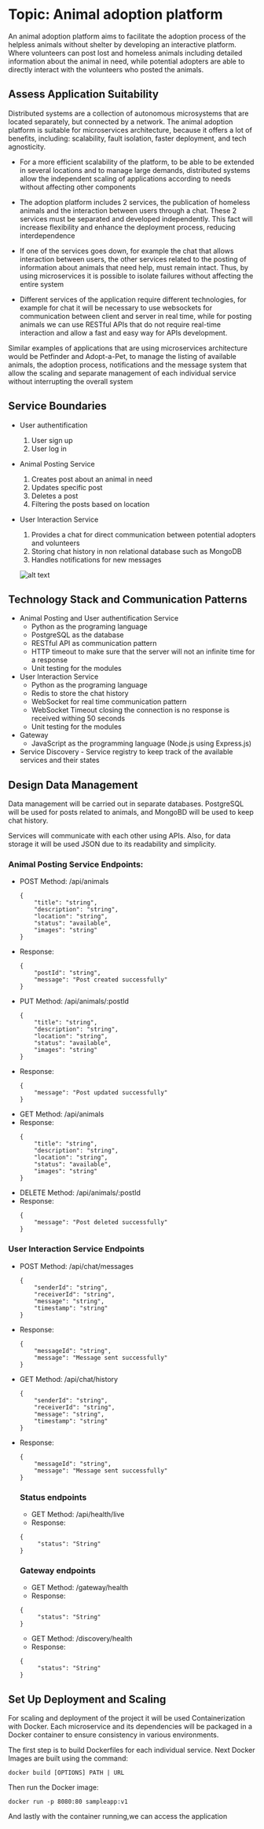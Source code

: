 ﻿# Topic: Animal adoption platform

An animal adoption platform aims to facilitate the adoption process of the helpless animals without shelter by developing an interactive platform. Where volunteers can post lost and homeless animals including detailed information about the animal in need, while potential adopters are able to directly interact with the volunteers who posted the animals.

##	Assess Application Suitability

Distributed systems are a collection of autonomous microsystems that are located separately, but connected by a network. The animal adoption platform is suitable for microservices architecture, because it offers a lot of benefits, including: scalability, fault isolation, faster deployment, and tech agnosticity.

- For a more efficient scalability of the platform, to be able to be extended in several locations and to manage large demands, distributed systems allow the independent scaling of applications according to needs without affecting other components

-  The adoption platform includes 2 services, the publication of homeless animals and the interaction between users through a chat. These 2 services must be separated and developed independently. This fact will increase flexibility and enhance the deployment process, reducing interdependence

- If one of the services goes down, for example the chat that allows interaction between users, the other services related to the posting of information about animals that need help, must remain intact. Thus, by using microservices it is possible to isolate failures without affecting the entire system

- Different services of the application require different technologies, for example for chat it will be necessary to use websockets for communication between client and server in real time, while for posting animals we can use RESTful APIs that do not require real-time interaction and allow a fast and easy way for APIs development.

Similar examples of applications that are using microservices architecture would be Petfinder and Adopt-a-Pet, to manage the listing of available animals, the adoption process, notifications and the message system that allow the scaling and separate management of each individual service without interrupting the overall system

## Service Boundaries

- User authentification
    1. User sign up
    2. User log in 
- Animal Posting Service
    1. Creates post about an animal in need
    2. Updates specific post
    3. Deletes a post
    4. Filtering the posts based on location 
- User Interaction Service
    1. Provides a chat for direct communication between potential adopters and volunteers
    2. Storing chat history in non relational database such as MongoDB
    3. Handles notifications for new messages

    ![alt text](https://github.com/Andreea-c30/PAD_Labs/blob/main/img/structure.jpg?raw=true)

## Technology Stack and Communication Patterns

- Animal Posting and User authentification Service
    - Python as the programing language
    - PostgreSQL as the database
    - RESTful API as communication pattern
    - HTTP timeout to make sure that the server will not an infinite time for a response
    - Unit testing for the modules 
- User Interaction Service
    - Python as the programing language
    - Redis to store the chat history
    - WebSocket for real time communication pattern
    - WebSocket Timeout closing the connection is no response is received withing 50 seconds
     - Unit testing for the modules 
- Gateway 
    - JavaScript as the programming language (Node.js using Express.js)
 - Service Discovery
       - Service registry to keep track of the available services and their states
  
## Design Data Management

Data management will be carried out in separate databases. PostgreSQL will be used for posts related to animals, and MongoBD will be used to keep chat history.

Services will communicate with each other using APIs. Also, for data storage it will be used JSON due to its readability and simplicity.

### Animal Posting Service Endpoints: 
 - POST Method:  /api/animals
    ```
    {
        "title": "string",
        "description": "string",
        "location": "string",
        "status": "available", 
        "images": "string"
    }
    ```
 - Response: 
    ```
    {
        "postId": "string",
        "message": "Post created successfully"
    }
    ```
- PUT Method:  /api/animals/:postId
    ```
    {
        "title": "string",
        "description": "string",
        "location": "string",
        "status": "available", 
        "images": "string"
    }
    ```
 - Response: 
    ```
    {
        "message": "Post updated successfully"
    }   
    ```
- GET Method:  /api/animals
 - Response: 
    ```
    {
        "title": "string",
        "description": "string",
        "location": "string",
        "status": "available", 
        "images": "string"
    }
    ```
- DELETE Method: /api/animals/:postId
- Response: 
    ```
    {
        "message": "Post deleted successfully"
    }   
    ```
### User Interaction Service Endpoints
- POST Method: /api/chat/messages
    ```
    {
        "senderId": "string",
        "receiverId": "string",
        "message": "string",
        "timestamp": "string"
    }
    ```
- Response: 
    ```
    {
        "messageId": "string",
        "message": "Message sent successfully"
    }

    ```
- GET Method: /api/chat/history
    ```
    {
        "senderId": "string",
        "receiverId": "string",
        "message": "string",
        "timestamp": "string"
    }
    ```
- Response: 
    ```
    {
        "messageId": "string",
        "message": "Message sent successfully"
    }

    ```
    ### Status endpoints
  - GET Method: /api/health/live
  - Response: 
  ```
  {
       "status": "String"
  }
  ```
    ### Gateway endpoints
  - GET Method: /gateway/health
  - Response: 
  ```
  {
       "status": "String"
  }
  ```
   - GET Method: /discovery/health
  - Response: 
  ```
  {
       "status": "String"
  }
  ```
## Set Up Deployment and Scaling

For scaling and deployment of the project it will be used Containerization with Docker. Each microservice and its dependencies will be packaged in a Docker container to ensure consistency in various environments.

The first step is to build Dockerfiles for each individual service. 
Next Docker Images are built using the command:
```
docker build [OPTIONS] PATH | URL
```

Then run the Docker image:
```
docker run -p 8080:80 sampleapp:v1
```
And lastly with the container running,we can access the application

